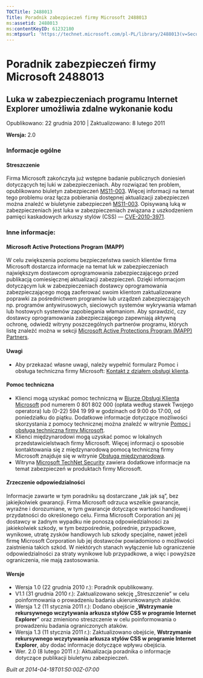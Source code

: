 ```yaml
---
TOCTitle: 2488013
Title: Poradnik zabezpieczeń firmy Microsoft 2488013
ms:assetid: 2488013
ms:contentKeyID: 61232180
ms:mtpsurl: 'https://technet.microsoft.com/pl-PL/library/2488013(v=Security.10)'
---
```


Poradnik zabezpieczeń firmy Microsoft 2488013
=============================================

Luka w zabezpieczeniach programu Internet Explorer umożliwia zdalne wykonanie kodu
----------------------------------------------------------------------------------

Opublikowano: 22 grudnia 2010 | Zaktualizowano: 8 lutego 2011

**Wersja:** 2.0

### Informacje ogólne

#### Streszczenie

Firma Microsoft zakończyła już wstępne badanie publicznych doniesień dotyczących tej luki w zabezpieczeniach. Aby rozwiązać ten problem, opublikowano biuletyn zabezpieczeń [MS11-003](http://go.microsoft.com/fwlink/?linkid=208304). Więcej informacji na temat tego problemu oraz łącza pobierania dostępnej aktualizacji zabezpieczeń można znaleźć w biuletynie zabezpieczeń [MS11-003](http://go.microsoft.com/fwlink/?linkid=208304). Opisywaną luką w zabezpieczeniach jest luka w zabezpieczeniach związana z uszkodzeniem pamięci kaskadowych arkuszy stylów (CSS) — [CVE-2010-3971](http://www.cve.mitre.org/cgi-bin/cvename.cgi?name=cve-2010-3971).

### Inne informacje:

#### Microsoft Active Protections Program (MAPP)

W celu zwiększenia poziomu bezpieczeństwa swoich klientów firma Microsoft dostarcza informacje na temat luk w zabezpieczeniach największym dostawcom oprogramowania zabezpieczającego przed publikacją comiesięcznej aktualizacji zabezpieczeń. Dzięki informacjom dotyczącym luk w zabezpieczeniach dostawcy oprogramowania zabezpieczającego mogą zaoferować swoim klientom zaktualizowane poprawki za pośrednictwem programów lub urządzeń zabezpieczających np. programów antywirusowych, sieciowych systemów wykrywania włamań lub hostowych systemów zapobiegania włamaniom. Aby sprawdzić, czy dostawcy oprogramowania zabezpieczającego zapewniają aktywną ochronę, odwiedź witryny poszczególnych partnerów programu, których listę znaleźć można w sekcji [Microsoft Active Protections Program (MAPP) Partners](http://www.microsoft.com/security/msrc/mapp/partners.mspx).

#### Uwagi

-   Aby przekazać własne uwagi, należy wypełnić formularz Pomoc i obsługa techniczna firmy Microsoft: [Kontakt z działem obsługi klienta](https://support.microsoft.com/common/survey.aspx?scid=sw;en;1257&amp;showpage=1&amp;ws=technet&amp;sd=tech).  

#### Pomoc techniczna

-   Klienci mogą uzyskać pomoc techniczną w [Biurze Obsługi Klienta Microsoft](http://go.microsoft.com/fwlink/?linkid=21131) pod numerem 0 801 802 000 (opłata według stawek Twojego operatora) lub (0-22) 594 19 99 w godzinach od 9:00 do 17:00, od poniedziałku do piątku. Dodatkowe informacje dotyczące możliwości skorzystania z pomocy technicznej można znaleźć w witrynie [Pomoc i obsługa techniczna firmy Microsoft](http://support.microsoft.com/).  
-   Klienci międzynarodowi mogą uzyskać pomoc w lokalnych przedstawicielstwach firmy Microsoft. Więcej informacji o sposobie kontaktowania się z międzynarodową pomocą techniczną firmy Microsoft znajduje się w witrynie [Obsługa międzynarodowa](http://go.microsoft.com/fwlink/?linkid=21155).  
-   Witryna [Microsoft TechNet Security](http://go.microsoft.com/fwlink/?linkid=21132) zawiera dodatkowe informacje na temat zabezpieczeń w produktach firmy Microsoft.  

#### Zrzeczenie odpowiedzialności

Informacje zawarte w tym poradniku są dostarczane „tak jak są”, bez jakiejkolwiek gwarancji. Firma Microsoft odrzuca wszelkie gwarancje, wyraźne i dorozumiane, w tym gwarancje dotyczące wartości handlowej i przydatności do określonego celu. Firma Microsoft Corporation ani jej dostawcy w żadnym wypadku nie ponoszą odpowiedzialności za jakiekolwiek szkody, w tym bezpośrednie, pośrednie, przypadkowe, wynikowe, utratę zysków handlowych lub szkody specjalne, nawet jeżeli firmę Microsoft Corporation lub jej dostawców powiadomiono o możliwości zaistnienia takich szkód. W niektórych stanach wyłączenie lub ograniczenie odpowiedzialności za straty wynikowe lub przypadkowe, a więc i powyższe ograniczenia, nie mają zastosowania.

#### Wersje

-   Wersja 1.0 (22 grudnia 2010 r.): Poradnik opublikowany.  
-   V1.1 (31 grudnia 2010 r.): Zaktualizowano sekcję „Streszczenie” w celu poinformowania o prowadzeniu badania ukierunkowanych ataków.  
-   Wersja 1.2 (11 stycznia 2011 r.): Dodano obejście „**Wstrzymanie rekursywnego wczytywania arkusza stylów CSS w programie Internet Explorer**” oraz zmieniono streszczenie w celu poinformowania o prowadzeniu badania ograniczonych ataków.  
-   Wersja 1.3 (11 stycznia 2011 r.): Zaktualizowano obejście, **Wstrzymanie rekursywnego wczytywania arkusza stylów CSS w programie Internet Explorer**, aby dodać informacje dotyczące wpływu obejścia.  
-   Wer. 2.0 (8 lutego 2011 r.): Aktualizacja poradnika o informacje dotyczące publikacji biuletynu zabezpieczeń.  

*Built at 2014-04-18T01:50:00Z-07:00*
